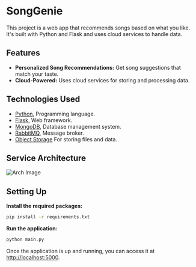 # SongGenie

This project is a web app that recommends songs based on what you like. It's built with Python and Flask and uses cloud
services to handle data.

## Features

- **Personalized Song Recommendations:** Get song suggestions that match your taste.
- **Cloud-Powered:** Uses cloud services for storing and processing data.

## Technologies Used

- [Python](https://www.python.org/), Programming language.
- [Flask](https://flask.palletsprojects.com/), Web framework.
- [MongoDB](https://www.mongodb.com/), Database management system.
- [RabbitMQ](https://www.rabbitmq.com/), Message broker.
- [Object Storage](https://aws.amazon.com/s3/)  For storing files and data.

## Service Architecture

![Arch Image](./arch.png)

## Setting Up

**Install the required packages:**

 ```bash
pip install -r requirements.txt
 ```

**Run the application:**

```bash
python main.py
  ```

Once the application is up and running, you can access it at [http://localhost:5000](http://localhost:5000).
